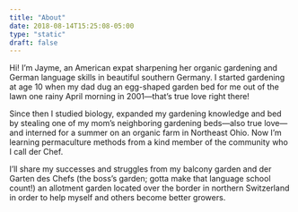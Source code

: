 ```yaml
---
title: "About"
date: 2018-08-14T15:25:08-05:00
type: "static"
draft: false
---
```

Hi! I’m Jayme, an American expat sharpening her organic gardening and German language skills in beautiful southern Germany. I started gardening at age 10 when my dad dug an egg-shaped garden bed for me out of the lawn one rainy April morning in 2001—that’s true love right there!

Since then I studied biology, expanded my gardening knowledge and bed by stealing one of my mom’s neighboring gardening beds—also true love—and interned for a summer on an organic farm in Northeast Ohio. Now I’m learning permaculture methods from a kind member of the community who I call der Chef.

I’ll share my successes and struggles from my balcony garden and der Garten des Chefs (the boss’s garden; gotta make that language school count!) an allotment garden located over the border in northern Switzerland in order to help myself and others become better growers.
